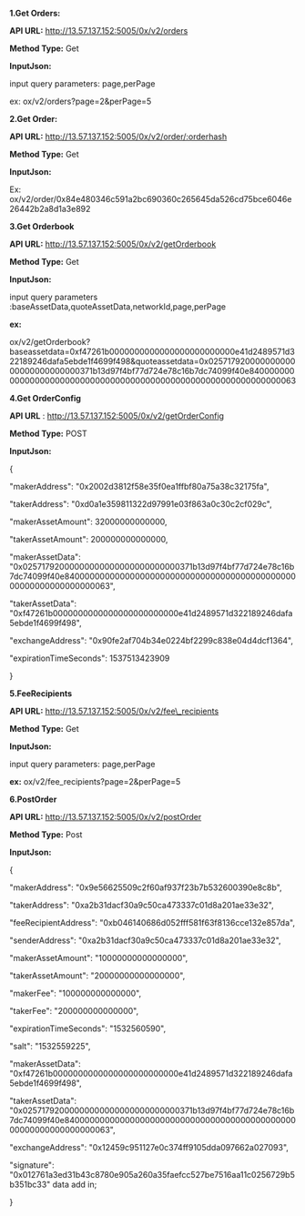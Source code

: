 **1.Get Orders:**

**API URL:**  http://13.57.137.152:5005/0x/v2/orders

**Method Type:** Get

**InputJson:**

input query parameters: page,perPage

ex: ox/v2/orders?page=2&amp;perPage=5

**2.Get Order:**

**API URL:**  http://13.57.137.152:5005/0x/v2/order/:orderhash

**Method Type:** Get

**InputJson:**

Ex: ox/v2/order/0x84e480346c591a2bc690360c265645da526cd75bce6046e26442b2a8d1a3e892

**3.Get Orderbook**

**API URL:** http://13.57.137.152:5005/0x/v2/getOrderbook

**Method Type:** Get

**InputJson:**

input query parameters :baseAssetData,quoteAssetData,networkId,page,perPage

**ex:**

ox/v2/getOrderbook?baseassetdata=0xf47261b0000000000000000000000000e41d2489571d322189246dafa5ebde1f4699f498&amp;quoteassetdata=0x02571792000000000000000000000000371b13d97f4bf77d724e78c16b7dc74099f40e840000000000000000000000000000000000000000000000000000000000000063

**4.Get OrderConfig**

**API URL** : http://13.57.137.152:5005/0x/v2/getOrderConfig

**Method Type:** POST

**InputJson:**

{

  &quot;makerAddress&quot;: &quot;0x2002d3812f58e35f0ea1ffbf80a75a38c32175fa&quot;,

  &quot;takerAddress&quot;: &quot;0xd0a1e359811322d97991e03f863a0c30c2cf029c&quot;,

  &quot;makerAssetAmount&quot;: 32000000000000,

  &quot;takerAssetAmount&quot;: 200000000000000,

  &quot;makerAssetData&quot;: &quot;0x02571792000000000000000000000000371b13d97f4bf77d724e78c16b7dc74099f40e840000000000000000000000000000000000000000000000000000000000000063&quot;,

  &quot;takerAssetData&quot;: &quot;0xf47261b0000000000000000000000000e41d2489571d322189246dafa5ebde1f4699f498&quot;,

  &quot;exchangeAddress&quot;: &quot;0x90fe2af704b34e0224bf2299c838e04d4dcf1364&quot;,

  &quot;expirationTimeSeconds&quot;: 1537513423909

}

**5.FeeRecipients**

**API URL:** http://13.57.137.152:5005/0x/v2/fee\_recipients

**Method Type:** Get

**InputJson:**

input query parameters: page,perPage

**ex:** ox/v2/fee\_recipients?page=2&amp;perPage=5

**6.PostOrder**

**API URL:** http://13.57.137.152:5005/0x/v2/postOrder

**Method Type:** Post

**InputJson:**

{

  &quot;makerAddress&quot;: &quot;0x9e56625509c2f60af937f23b7b532600390e8c8b&quot;,

  &quot;takerAddress&quot;: &quot;0xa2b31dacf30a9c50ca473337c01d8a201ae33e32&quot;,

  &quot;feeRecipientAddress&quot;: &quot;0xb046140686d052fff581f63f8136cce132e857da&quot;,

  &quot;senderAddress&quot;: &quot;0xa2b31dacf30a9c50ca473337c01d8a201ae33e32&quot;,

  &quot;makerAssetAmount&quot;: &quot;10000000000000000&quot;,

  &quot;takerAssetAmount&quot;: &quot;20000000000000000&quot;,

  &quot;makerFee&quot;: &quot;100000000000000&quot;,

  &quot;takerFee&quot;: &quot;200000000000000&quot;,

  &quot;expirationTimeSeconds&quot;: &quot;1532560590&quot;,

  &quot;salt&quot;: &quot;1532559225&quot;,

  &quot;makerAssetData&quot;: &quot;0xf47261b0000000000000000000000000e41d2489571d322189246dafa5ebde1f4699f498&quot;,

  &quot;takerAssetData&quot;: &quot;0x02571792000000000000000000000000371b13d97f4bf77d724e78c16b7dc74099f40e840000000000000000000000000000000000000000000000000000000000000063&quot;,

  &quot;exchangeAddress&quot;: &quot;0x12459c951127e0c374ff9105dda097662a027093&quot;,

  &quot;signature&quot;: &quot;0x012761a3ed31b43c8780e905a260a35faefcc527be7516aa11c0256729b5b351bc33&quot;
  data add in;

}
